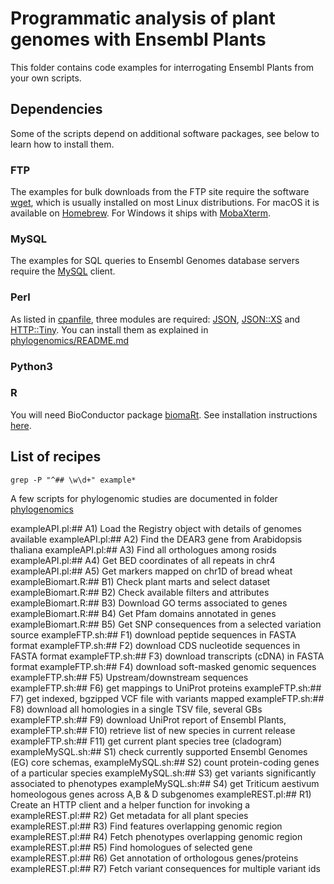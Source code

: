 
# Programmatic analysis of plant genomes with Ensembl Plants

This folder contains code examples for interrogating Ensembl Plants from your own scripts.

<!-- [![Build Status](https://travis-ci.com/Ensembl/plant_tools.svg?branch=master)](https://travis-ci.com/Ensembl/plant_tools) -->

## Dependencies

Some of the scripts depend on additional software packages, see below to learn how to install them.

### FTP

The examples for bulk downloads from the FTP site require the software [wget](https://www.gnu.org/software/wget/), which is usually installed on most Linux distributions. For macOS it is available on [Homebrew](https://brew.sh). For Windows it ships with [MobaXterm](https://mobaxterm.mobatek.net).

### MySQL

The examples for SQL queries to Ensembl Genomes database servers require the [MySQL](https://www.mysql.com) client.

### Perl

As listed in [cpanfile](./cpanfile), three modules are required: [JSON](https://metacpan.org/pod/JSON), [JSON::XS](https://metacpan.org/pod/JSON::XS) and [HTTP::Tiny](https://metacpan.org/pod/HTTP::Tiny). You can install them as explained in [phylogenomics/README.md](../phylogenomics/README.md)

### Python3



### R

You will need BioConductor package [biomaRt](http://www.bioconductor.org/packages/release/bioc/html/biomaRt.html). See installation instructions [here](https://www.ensembl.org/info/data/biomart/biomart_r_package.html).


## List of recipes

```
grep -P "^## \w\d+" example*

```

A few scripts for phylogenomic studies are documented in folder [phylogenomics](../phylogenomics)

exampleAPI.pl:## A1) Load the Registry object with details of genomes available
exampleAPI.pl:## A2) Find the DEAR3 gene from Arabidopsis thaliana
exampleAPI.pl:## A3) Find all orthologues among rosids
exampleAPI.pl:## A4) Get BED coordinates of all repeats in chr4 
exampleAPI.pl:## A5) Get markers mapped on chr1D of bread wheat
exampleBiomart.R:## B1) Check plant marts and select dataset
exampleBiomart.R:## B2) Check available filters and attributes
exampleBiomart.R:## B3) Download GO terms associated to genes
exampleBiomart.R:## B4) Get Pfam domains annotated in genes
exampleBiomart.R:## B5) Get SNP consequences from a selected variation source
exampleFTP.sh:## F1) download peptide sequences in FASTA format
exampleFTP.sh:## F2) download CDS nucleotide sequences in FASTA format
exampleFTP.sh:## F3) download transcripts (cDNA) in FASTA format
exampleFTP.sh:## F4) download soft-masked genomic sequences
exampleFTP.sh:## F5) Upstream/downstream sequences
exampleFTP.sh:## F6) get mappings to UniProt proteins
exampleFTP.sh:## F7) get indexed, bgzipped VCF file with variants mapped
exampleFTP.sh:## F8) download all homologies in a single TSV file, several GBs
exampleFTP.sh:## F9) download UniProt report of Ensembl Plants, 
exampleFTP.sh:## F10) retrieve list of new species in current release
exampleFTP.sh:## F11) get current plant species tree (cladogram)
exampleMySQL.sh:## S1) check currently supported Ensembl Genomes (EG) core schemas,
exampleMySQL.sh:## S2) count protein-coding genes of a particular species
exampleMySQL.sh:## S3) get variants significantly associated to phenotypes
exampleMySQL.sh:## S4) get Triticum aestivum homeologous genes across A,B & D subgenomes
exampleREST.pl:## R1) Create an HTTP client and a helper function for invoking a
exampleREST.pl:## R2) Get metadata for all plant species 
exampleREST.pl:## R3) Find features overlapping genomic region
exampleREST.pl:## R4) Fetch phenotypes overlapping genomic region
exampleREST.pl:## R5) Find homologues of selected gene
exampleREST.pl:## R6) Get annotation of orthologous genes/proteins
exampleREST.pl:## R7) Fetch variant consequences for multiple variant ids
